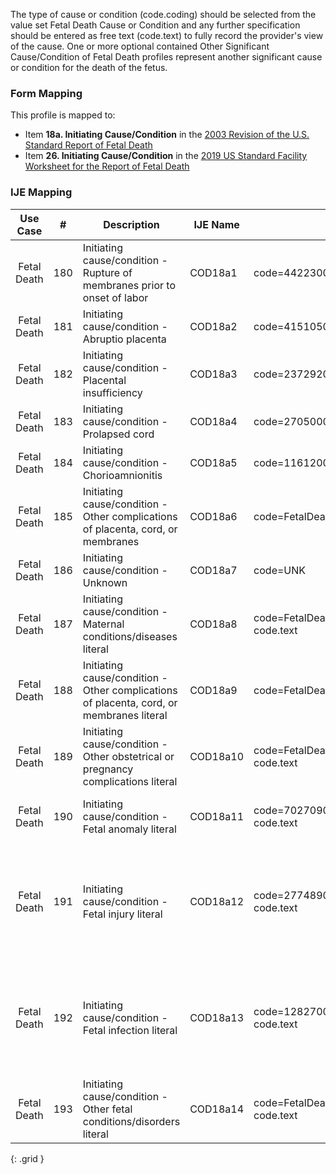 The type of cause or condition (code.coding) should be selected from the value set Fetal Death Cause or Condition and any further specification should be entered as free text (code.text) to fully record the provider's view of the cause. One or more optional contained Other Significant Cause/Condition of Fetal Death profiles represent another significant cause or condition for the death of the fetus.

### Form Mapping
This profile is mapped to:
 * Item **18a. Initiating Cause/Condition** in the [2003 Revision of the U.S. Standard Report of Fetal Death](https://www.cdc.gov/nchs/data/dvs/FDEATH11-03finalACC.pdf)
 * Item **26. Initiating Cause/Condition** in the [2019 US Standard Facility Worksheet for the Report of Fetal Death](https://www.cdc.gov/nchs/data/dvs/fetal-death-facility-worksheet-2019-508.pdf)

### IJE Mapping

| **Use Case** |  **#**   |  **Description**  | **IJE Name**  |  **Field**  |  **Type**  | **Value Set**  |
| :---------: | --------------- | ------------ | ------------- | ---------- | ---------- | -------------- |
| Fetal Death | 180 | Initiating cause/condition - Rupture of membranes prior to onset of labor | COD18a1 | code=44223004 (Premature rupture of membranes (disorder)) |na | |
| Fetal Death | 181 | Initiating cause/condition - Abruptio placenta | COD18a2 | code=415105001 (Placental abruption (disorder)) |na | |
| Fetal Death | 182 | Initiating cause/condition - Placental insufficiency | COD18a3 | code=237292005 (Placental insufficiency (disorder)) |na | |
| Fetal Death | 183 | Initiating cause/condition - Prolapsed cord | COD18a4 | code=270500004 (Prolapsed cord (disorder)) |na | |
| Fetal Death | 184 | Initiating cause/condition - Chorioamnionitis | COD18a5 | code=11612004 (Chorioamnionitis (disorder)) |na | |
| Fetal Death | 185 | Initiating cause/condition - Other complications of placenta, cord, or membranes | COD18a6 | code=FetalDeathCauseOrConditionCS#membranes |na | |
| Fetal Death | 186 | Initiating cause/condition - Unknown | COD18a7 | code=UNK |na | |
| Fetal Death | 187 | Initiating cause/condition - Maternal conditions/diseases literal | COD18a8 | code=FetalDeathCauseOrConditionCS#maternalconditions, code.text |string |code.text should contain description |
| Fetal Death | 188 | Initiating cause/condition - Other complications of placenta, cord, or membranes literal | COD18a9 | code=FetalDeathCauseOrConditionCS#membranes, code.text |string |code.text should contain description |
| Fetal Death | 189 | Initiating cause/condition - Other obstetrical or pregnancy complications literal | COD18a10 | code=FetalDeathCauseOrConditionCS#obstetricalcomplications, code.text |string |code.text should contain description |
| Fetal Death | 190 | Initiating cause/condition - Fetal anomaly literal | COD18a11 | code=702709008 (Fetal Anomaly (Specify)), <br />code.text |string |code.text should contain description |
| Fetal Death | 191 | Initiating cause/condition - Fetal injury literal | COD18a12 | code=277489001 (Fetal trauma (disorder)), <br />code.text |string |specific description of fetal trauma should be provided in the code.text field |
| Fetal Death | 192 | Initiating cause/condition - Fetal infection literal | COD18a13 | code=128270001 (Infectious disorder of the fetus (disorder)), <br />code.text |string |specific description of fetal infection should be provided in the code.text field |
| Fetal Death | 193 | Initiating cause/condition - Other fetal conditions/disorders literal | COD18a14 | code=FetalDeathCauseOrConditionCS#fetalconditions, <br />code.text |string |code.text should contain description |
{: .grid }
